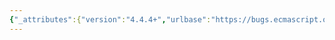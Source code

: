 ```yaml
---
{"_attributes":{"version":"4.4.4+","urlbase":"https://bugs.ecmascript.org/","maintainer":"dherman@mozilla.com"},"bug":{"bug_id":1987,"creation_ts":"2013-09-29 05:27:00 -0700","short_desc":"19.1.3.1, Object.assign: Typo \"pendngException\" -> \"pendingException\"","delta_ts":"2013-10-29 09:46:46 -0700","product":"Draft for 6th Edition","component":"editorial issue","version":"Rev 19: September 27, 2013 Draft","rep_platform":"All","op_sys":"All","bug_status":"RESOLVED","resolution":"FIXED","priority":"Normal","bug_severity":"normal","everconfirmed":true,"reporter":{"uid":"andrebargull","name":"André Bargull"},"assigned_to":{"uid":"allen","name":"Allen Wirfs-Brock"},"cc":"jmdyck","long_desc":[{"commentid":5661,"comment_count":0,"who":{"uid":"andrebargull","name":"André Bargull"},"bug_when":"2013-09-29 05:27:49 -0700","thetext":"19.1.3.1, Object.assign ( target, source ), step 10:\n\n\"pendngException\" -> \"pendingException\""},{"commentid":5697,"comment_count":1,"who":{"uid":"allen","name":"Allen Wirfs-Brock"},"bug_when":"2013-09-30 12:39:46 -0700","thetext":"fixed in rev20 editor's draft"},{"commentid":5829,"comment_count":2,"who":{"uid":"jmdyck","name":"Michael Dyck"},"bug_when":"2013-10-03 00:36:16 -0700","thetext":"And similarly in 19.1.3.15.1 / step 6."},{"commentid":6160,"comment_count":3,"who":{"uid":"allen","name":"Allen Wirfs-Brock"},"bug_when":"2013-10-29 09:46:46 -0700","thetext":"fixed in rev20 draft, Oct. 28, 2013"}]}}
---
```

